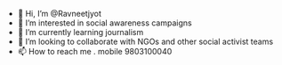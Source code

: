- 👋 Hi, I’m @Ravneetjyot
- 👀 I’m interested in social awareness campaigns 
- 🌱 I’m currently learning journalism 
- 💞️ I’m looking to collaborate with NGOs and other social activist teams
- 📫 How to reach me . mobile 9803100040

<!---
Ravneetjyot/Ravneetjyot is a ✨ special ✨ repository because its `README.md` (this file) appears on your GitHub profile.
You can click the Preview link to take a look at your changes.
--->

